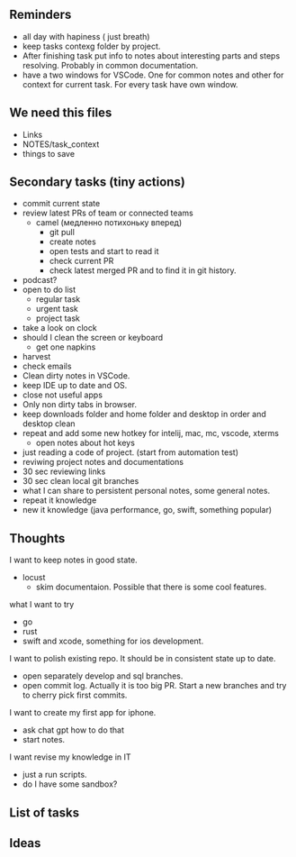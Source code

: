 ## Reminders

- all day with hapiness ( just breath)
- keep tasks contexg folder by project. 
- After finishing task put info to notes about interesting parts and steps resolving. Probably in common documentation.
- have a two windows for VSCode. One for common notes and other for context for current task. For every task have own window. 

## We need this files

- Links
- NOTES/task_context
- things to save

## Secondary tasks (tiny actions)

- commit current state
- review latest PRs of team or connected teams
  - camel (медленно потихоньку вперед)
    - git pull
    - create notes
    - open tests and start to read it
    - check current PR
    - check latest merged PR and to find it in git history.
- podcast?
- open to do list
  - regular task
  - urgent task
  - project task
- take a look on clock  
- should I clean the screen or keyboard
  - get one napkins
- harvest
- check emails
- Clean dirty notes in VSCode.
- keep IDE up to date and OS.  
- close not useful apps
- Only non dirty tabs in browser.  
- keep downloads folder and home folder and desktop in order and desktop clean
- repeat and add some new hotkey for intelij, mac, mc, vscode, xterms
  - open notes about hot keys 
- just reading a code of project. (start from automation test)
- reviwing project notes and documentations
- 30 sec reviewing links
- 30 sec clean local git branches
- what I can share to persistent personal notes, some general notes.
- repeat it knowledge
- new it knowledge (java performance, go, swift, something popular)

## Thoughts

I want to keep notes in good state. 
- locust
  - skim documentaion. Possible that there is some cool features. 

what I want to try
- go
- rust
- swift and xcode, something for ios development.

I want to polish existing repo. It should be in consistent state up to date. 
- open separately develop and sql branches. 
- open commit log. Actually it is too big PR. Start a new branches and try to cherry pick first commits. 

I want to create my first app for iphone. 
- ask chat gpt how to do that
- start notes. 

I want revise my knowledge in IT
- just a run scripts.
- do I have some sandbox?

## List of tasks

## Ideas


